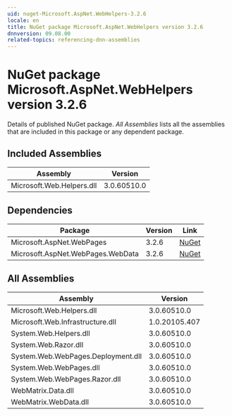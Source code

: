 ```yaml
---
uid: nuget-Microsoft.AspNet.WebHelpers-3.2.6
locale: en
title: NuGet package Microsoft.AspNet.WebHelpers version 3.2.6
dnnversion: 09.08.00
related-topics: referencing-dnn-assemblies
---
```


# NuGet package Microsoft.AspNet.WebHelpers version 3.2.6
Details of published NuGet package.
*All Assemblies* lists all the assemblies that are included in this package or any dependent package.

## Included Assemblies

|Assembly|Version|
|---|---|
|Microsoft.Web.Helpers.dll|3.0.60510.0|

## Dependencies

|Package|Version|Link|
|---|---|---|
|Microsoft.AspNet.WebPages|3.2.6|[NuGet](https://www.nuget.org/packages/Microsoft.AspNet.WebPages/3.2.6)|
|Microsoft.AspNet.WebPages.WebData|3.2.6|[NuGet](https://www.nuget.org/packages/Microsoft.AspNet.WebPages.WebData/3.2.6)|

## All Assemblies

|Assembly|Version|
|---|---|
|Microsoft.Web.Helpers.dll|3.0.60510.0|
|Microsoft.Web.Infrastructure.dll|1.0.20105.407|
|System.Web.Helpers.dll|3.0.60510.0|
|System.Web.Razor.dll|3.0.60510.0|
|System.Web.WebPages.Deployment.dll|3.0.60510.0|
|System.Web.WebPages.dll|3.0.60510.0|
|System.Web.WebPages.Razor.dll|3.0.60510.0|
|WebMatrix.Data.dll|3.0.60510.0|
|WebMatrix.WebData.dll|3.0.60510.0|

